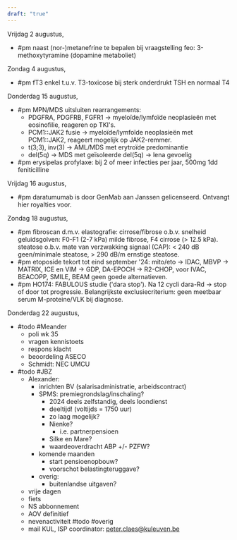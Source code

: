 ```yaml
---
draft: "true"
---
```

Vrijdag 2 augustus,
- #pm naast (nor-)metanefrine te bepalen bij vraagstelling feo: 3-methoxytyramine (dopamine metaboliet)

Zondag 4 augustus,
- #pm fT3 enkel t.u.v. T3-toxicose bij sterk onderdrukt TSH en normaal T4

Donderdag 15 augustus,
- #pm MPN/MDS uitsluiten rearrangements:
	- PDGFRA, PDGFRB, FGFR1 → myeloïde/lymfoïde neoplasieën met eosinofilie, reageren op TKI's.
	- PCM1::JAK2 fusie → myeloïde/lymfoïde neoplasieën met PCM1::JAK2, reageert mogelijk op JAK2-remmer.
	- t(3;3), inv(3) → AML/MDS met erytroïde predominantie
	- del(5q) → MDS met geïsoleerde del(5q) → lena gevoelig
- #pm erysipelas profylaxe: bij 2 of meer infecties per jaar, 500mg 1dd feniticilline

Vrijdag 16 augustus,
- #pm daratumumab is door GenMab aan Janssen gelicenseerd. Ontvangt hier royalties voor.

Zondag 18 augustus,
- #pm fibroscan d.m.v. elastografie: cirrose/fibrose o.b.v. snelheid geluidsgolven: F0-F1 (2-7 kPa) milde fibrose, F4 cirrose (> 12.5 kPa). steatose o.b.v. mate van verzwakking signaal (CAP): < 240 dB geen/minimale steatose, > 290 dB/m ernstige steatose.
- #pm etoposide tekort tot eind september '24: mito/eto → IDAC, MBVP → MATRIX, ICE en VIM → GDP, DA-EPOCH → R2-CHOP, voor IVAC, BEACOPP, SMILE, BEAM geen goede alternatieven.
- #pm HO174: FABULOUS studie ('dara stop'). Na 12 cycli dara-Rd → stop of door tot progressie. Belangrijkste exclusiecriterium: geen meetbaar serum M-proteine/VLK bij diagnose.

Donderdag 22 augustus,
- #todo #Meander 
	- poli wk 35
	- vragen kennistoets
	- respons klacht
	- beoordeling ASECO
	- Schmidt: NEC UMCU
- #todo #JBZ
	- Alexander:
		- inrichten BV (salarisadministratie, arbeidscontract)
		- SPMS: premiegrondslag/inschaling?
			- 2024 deels zelfstandig, deels loondienst
			- deeltijd! (voltijds = 1750 uur)
			- zo laag mogelijk?
			- Nienke?
				- i.e. partnerpensioen
			- Silke en Mare?
			- waardeoverdracht ABP +/- PZFW?
		- komende maanden
			- start pensioenopbouw?
			- voorschot belastingteruggave?
		- overig:
			- buitenlandse uitgaven?
	- vrije dagen
	- fiets
	- NS abbonnement
	- AOV definitief
	- nevenactiviteit
	#todo #overig 
	- mail KUL, ISP coordinator: [peter.claes@kuleuven.be](mailto:peter.claes@kuleuven.be)
